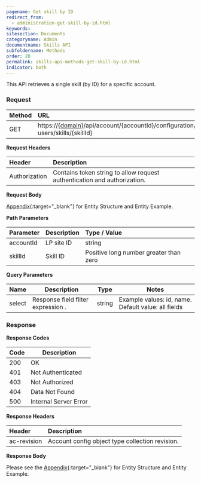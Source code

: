 ```yaml
---
pagename: Get skill by ID
redirect_from:
  - administration-get-skill-by-id.html
keywords:
sitesection: Documents
categoryname: Admin
documentname: Skills API
subfoldername: Methods
order: 20
permalink: skills-api-methods-get-skill-by-id.html
indicator: both
---
```


This API retrieves a single skill (by ID) for a specific account.

### Request

|Method   |   URL    |            
|:--------  | :----------------- |
| GET     |    https://[{domain}](/agent-domain-domain-api.html)/api/account/{accountId}/configuration/le-users/skills/{skillId}|

**Request Headers**

|Header     |     Description  |                              
|:------------  | :---------------------  |                   
| Authorization  | Contains token string to allow request authentication and authorization. |

**Request Body**

[Appendix](administration-skills-appendix.html){:target="_blank"} for Entity Structure and Entity Example.

**Path Parameters**

| Parameter    |   Description   |   Type / Value      |                                      
|:------------  | :------------- |  :----------------- |                                       
|accountId   |    LP site ID   |    string  |
|skillId       |  Skill ID       |  Positive long number greater than zero |

 **Query Parameters**

 | Name            | Description                                                                  | Type    | Notes                                          |
 |-----------------|------------------------------------------------------------------------------|---------|------------------------------------------------|
 | select          | Response field filter expression .                           | string  | Example values: id, name. Default value: all fields  |

### Response

**Response Codes**

| Code | Description           |
|------|-----------------------|
| 200  | OK                    |
| 401  | Not Authenticated     |
| 403  | Not Authorized        |
| 404  | Data Not Found        |
| 500  | Internal Server Error |

**Response Headers**

 |Header  |Description |
| :-------  | :-----  |
| ac-revision | Account config object type collection revision. |


**Response Body**

Please see the [Appendix](administration-skills-appendix.html){:target="_blank"} for Entity Structure and Entity Example.

